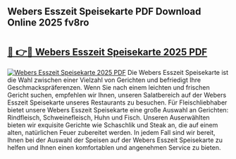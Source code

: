 ## Webers Esszeit Speisekarte PDF Download Online 2025 fv8ro

# <h2><a href="http://gc892c.nevu.top/?p=Webers+Esszeit+Speisekarte">🔗 👉🔴 Webers Esszeit Speisekarte 2025 PDF</a></h2>

[![Webers Esszeit Speisekarte 2025 PDF](https://i.imgur.com/dBaPXMq.png)](http://gc892c.nevu.top/?p=Webers+Esszeit+Speisekarte)
Die Webers Esszeit Speisekarte ist die Wahl zwischen einer Vielzahl von Gerichten und befriedigt Ihre Geschmackspräferenzen. Wenn Sie nach einem leichten und frischen Gericht suchen, empfehlen wir Ihnen, unseren Salatbereich auf der Webers Esszeit Speisekarte unseres Restaurants zu besuchen. Für Fleischliebhaber bietet unsere Webers Esszeit Speisekarte eine große Auswahl an Gerichten: Rindfleisch, Schweinefleisch, Huhn und Fisch. Unseren Auserwählten bieten wir exquisite Gerichte wie Schaschlik und Steak an, die auf einem alten, natürlichen Feuer zubereitet werden. In jedem Fall sind wir bereit, Ihnen bei der Auswahl der Speisen auf der Webers Esszeit Speisekarte zu helfen und Ihnen einen komfortablen und angenehmen Service zu bieten.
